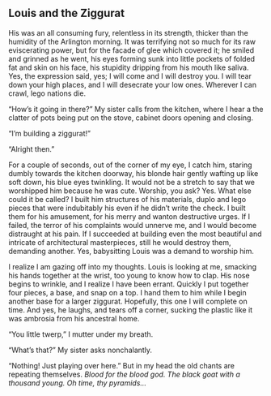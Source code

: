 ## Louis and the Ziggurat

His was an all consuming fury, relentless in its strength, thicker than the humidity of the Arlington morning. It was terrifying not so much for its raw eviscerating power, but for the facade of glee which covered it; he smiled and grinned as he went, his eyes forming sunk into little pockets of folded fat and skin on his face, his stupidity dripping from his mouth like saliva. Yes, the expression said, yes; I will come and I will destroy you. I will tear down your high places, and I will desecrate your low ones. Wherever I can crawl, lego nations die. 

“How’s it going in there?” My sister calls from the kitchen, where I hear a the clatter of pots being put on the stove, cabinet doors opening and closing. 

“I’m building a ziggurat!”

“Alright then.”

For a couple of seconds, out of the corner of my eye, I catch him, staring dumbly towards the kitchen doorway, his blonde hair gently wafting up like soft down, his blue eyes twinkling. It would not be a stretch to say that we worshipped him because he was cute. Worship, you ask? Yes. What else could it be called? I built him structures of his materials, duplo and lego pieces that were indubitably his even if he didn’t write the check. I built them for his amusement, for his merry and wanton destructive urges. If I failed, the terror of his complaints would unnerve me, and I would become distraught at his pain. If I succeeded at building even the most beautiful and intricate of architectural masterpieces, still he would destroy them, demanding another. Yes, babysitting Louis was a demand to worship him. 

I realize I am gazing off into my thoughts. Louis is looking at me, smacking his hands together at the wrist, too young to know how to clap. His nose begins to wrinkle, and I realize I have been errant. Quickly I put together four pieces, a base, and snap on a top. I hand them to him while I begin another base for a larger ziggurat. Hopefully, this one I will complete on time. And yes, he laughs, and tears off a corner, sucking the plastic like it was ambrosia from his ancestral home. 

“You little twerp,” I mutter under my breath.

“What’s that?” My sister asks nonchalantly.

“Nothing! Just playing over here.” But in my head the old chants are repeating themselves. _Blood for the blood god. The black goat with a thousand young. Oh time, thy pyramids…_
